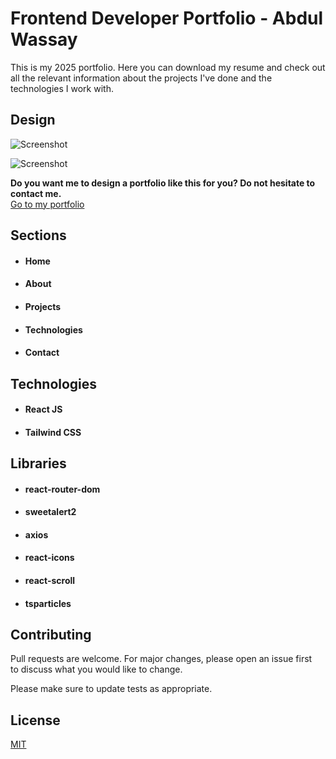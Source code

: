 # Frontend Developer Portfolio - Abdul Wassay

This is my 2025 portfolio. Here you can download my resume and check out all the relevant information about the projects I've done and the technologies I work with.

## Design

![Screenshot](https://i.postimg.cc/pVD8d5Rh/SC-1.png)

![Screenshot](https://i.postimg.cc/3NCDfVnC/SC-2.png)

**Do you want me to design a portfolio like this for you? Do not hesitate to contact me.**  
[Go to my portfolio](https://your-portfolio-link-here.com "portfolio") 

## Sections

- #### Home
- #### About
- #### Projects
- #### Technologies
- #### Contact

## Technologies

- #### React JS
- #### Tailwind CSS

## Libraries

- #### react-router-dom
- #### sweetalert2
- #### axios
- #### react-icons
- #### react-scroll
- #### tsparticles

## Contributing

Pull requests are welcome. For major changes, please open an issue first  
to discuss what you would like to change.

Please make sure to update tests as appropriate.

## License

[MIT](https://choosealicense.com/licenses/mit/)
